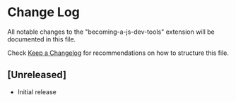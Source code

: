 # Change Log
All notable changes to the "becoming-a-js-dev-tools" extension will be documented in this file.

Check [Keep a Changelog](http://keepachangelog.com/) for recommendations on how to structure this file.

## [Unreleased]
- Initial release